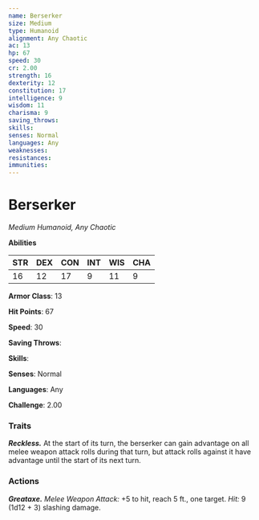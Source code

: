```yaml
---
name: Berserker
size: Medium
type: Humanoid
alignment: Any Chaotic
ac: 13
hp: 67
speed: 30
cr: 2.00
strength: 16
dexterity: 12
constitution: 17
intelligence: 9
wisdom: 11
charisma: 9
saving_throws: 
skills: 
senses: Normal
languages: Any
weaknesses:
resistances:
immunities:
---
```


# Berserker

*Medium Humanoid, Any Chaotic*

**Abilities**

| STR | DEX | CON | INT | WIS | CHA |
| --- | --- | --- | --- | --- | --- |
| 16 | 12 | 17 | 9 | 11 | 9 |

**Armor Class**: 13

**Hit Points**: 67

**Speed**: 30

**Saving Throws**: 

**Skills**: 

**Senses**: Normal

**Languages**: Any

**Challenge**: 2.00


### Traits
***Reckless.*** At the start of its turn, the berserker can gain advantage on all melee weapon attack rolls during that turn, but attack rolls against it have advantage until the start of its next turn.

### Actions
***Greataxe.*** *Melee Weapon Attack:* +5 to hit, reach 5 ft., one target. *Hit:* 9 (1d12 + 3) slashing damage.
